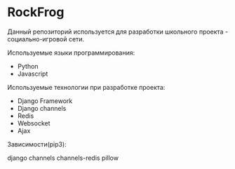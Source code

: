 # RockFrog

Данный репозиторий используется для разработки школьного проекта - социально-игровой сети.

Используемые языки программирования:

- Python
- Javascript

Используемые технологии при разработке проекта:

- Django Framework
- Django channels
- Redis
- Websocket
- Ajax

Зависимости(pip3):

django
channels
channels-redis
pillow
